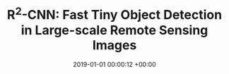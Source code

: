---
layout: post
title:  "R<sup>2</sup>-CNN: Fast Tiny Object Detection in Large-scale Remote Sensing Images"
date:   2019-01-01 00:00:12 +00:00
image: pubs/2019.R2CNN/r2cnn.png
categories: research
# author: ""
authors: "<strong>Jiangmiao Pang</strong>, Cong Li, Jianping Shi, Zhihai Xu, Huajun Feng"
venue: "IEEE Transactions on Geoscience and Remote Sensing (TGRS)"
# page: http://vis.xyz/pub/qdtrack
arxiv: https://arxiv.org/abs/1902.06042
paper: https://ieeexplore.ieee.org/document/8672899
# code: https://github.com/SysCV/qdtrack
# poster: pubs/2021.K-Net/poster.jpeg
# video: https://www.youtube.com/watch?v=BlrHCO9TDvk
# slide: pubs/2021.FCOS3D/FCOS3D.pdf
# zhihu: https://zhuanlan.zhihu.com/p/400191167
bibtex: pubs/2019.R2CNN/bibtex.txt
highlight: ESI Highly Cited Paper
---